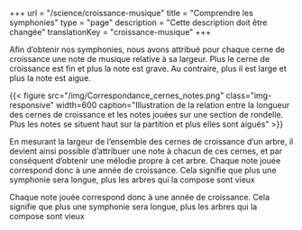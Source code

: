 +++
url =  "/science/croissance-musique"
title = "Comprendre les symphonies"
type = "page"
description =  "Cette description doit être changée"
translationKey = "croissance-musique"
+++

Afin d’obtenir nos symphonies, nous avons attribué pour chaque cerne de croissance une note de musique relative à sa largeur. Plus le cerne de croissance est fin et plus la note est grave. Au contraire, plus il est large et plus la note est aigue.

{{< figure src="/img/Correspondance_cernes_notes.png" class="img-responsive" width=600 caption="Illustration de la relation entre la longueur des cernes de croissance et les notes jouées sur une section de rondelle. Plus les notes se situent haut sur la partition et plus elles sont aiguës" >}}

En mesurant la largeur de l’ensemble des cernes de croissance d’un arbre, il devient ainsi possible d’attribuer une note à chacun de ces cernes, et par conséquent d’obtenir une mélodie propre à cet arbre.
Chaque note jouée correspond donc à une année de croissance. Cela signifie que plus une symphonie sera longue, plus les arbres qui la compose sont vieux

Chaque note jouée correspond donc à une année de croissance. Cela signifie que plus une symphonie sera longue, plus les arbres qui la compose sont vieux